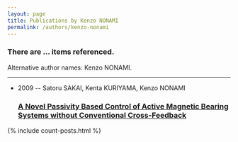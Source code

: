 ```yaml
---
layout: page
title: Publications by Kenzo NONAMI
permalink: /authors/kenzo-nonami
---
```


<h3 id="number-posts">There are ... items referenced.</h3>
<p id='info-authors'>Alternative author names: Kenzo NONAMI.</p>
<hr />
<ul class="post-list">
<li><span class='post-meta'>2009 -- Satoru SAKAI, Kenta KURIYAMA, Kenzo NONAMI</span><h3><a class='post-link' href="{{ site.baseurl }}/a-novel-passivity-based-control-of-active-magnetic-bearing-systems-without-conventional-cross-feedback">A Novel Passivity Based Control of Active Magnetic Bearing Systems without Conventional Cross-Feedback</a></h3></li>

</ul>
{% include count-posts.html %}
